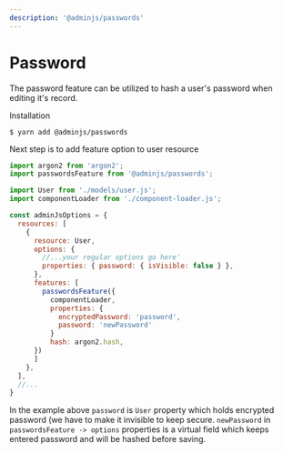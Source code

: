 ```yaml
---
description: '@adminjs/passwords'
---
```


# Password

The password feature can be utilized to hash a user's password when editing it's record.

Installation

```shell
$ yarn add @adminjs/passwords
```

Next step is to add feature option to user resource

```javascript
import argon2 from 'argon2';
import passwordsFeature from '@adminjs/passwords';

import User from './models/user.js';
import componentLoader from './component-loader.js';

const adminJsOptions = {
  resources: [
    {
      resource: User,
      options: {
        //...your regular options go here'
        properties: { password: { isVisible: false } },
      },
      features: [
        passwordsFeature({
          componentLoader,
          properties: {
            encryptedPassword: 'password',
            password: 'newPassword'
          }
          hash: argon2.hash,
      })
      ]
    },
  ],
  //...
}
```

In the example above `password` is `User` property which holds encrypted password (we have to make it invisible to keep secure. `newPassword` in `passwordsFeature -> options` properties is a virtual field which keeps entered password and will be hashed before saving. &#x20;
